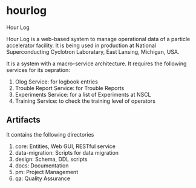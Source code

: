 # hourlog
Hour Log

Hour Log is a web-based system to manage operational data of a particle accelerator facility. 
It is being used in production at National Superconducting Cyclotron Laboratary, East Lansing, Michigan, USA.

It is a system with a macro-service architecture. It requires the following services for its oepration:
  1. Olog Service: for logbook entries
  2. Trouble Report Service: for Trouble Reports
  3. Experiments Service: for a list of Experiments at NSCL
  4. Training Service: to check the training level of operators  

## Artifacts

It contains the following directories

1. core:           Entities, Web GUI, RESTful service
2. data-migration: Scripts for data migration
3. design:         Schema, DDL scripts
4. docs:           Documentation
5. pm:             Project Management 
6. qa:             Quality Assurance